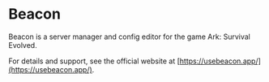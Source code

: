 # Beacon
Beacon is a server manager and config editor for the game Ark: Survival Evolved.

For details and support, see the official website at [https://usebeacon.app/](https://usebeacon.app/).
